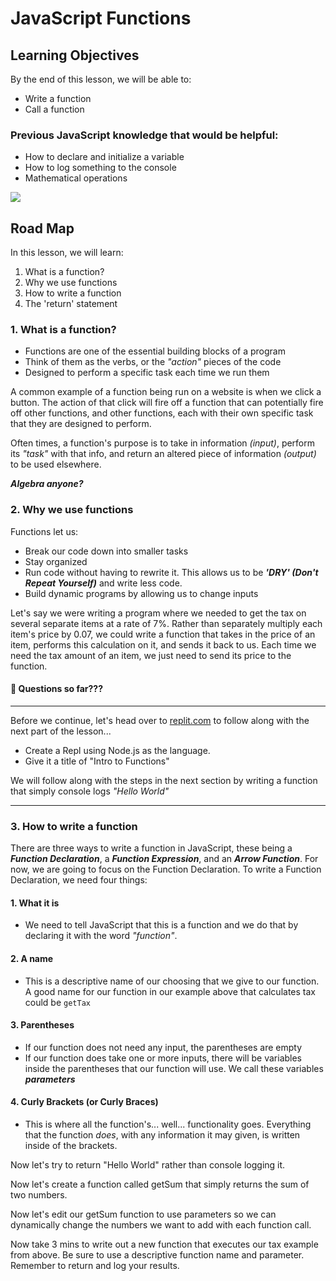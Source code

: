 # JavaScript Functions

## Learning Objectives
By the end of this lesson, we will be able to:
- Write a function
- Call a function
### Previous JavaScript knowledge that would be helpful:
- How to declare and initialize a variable
- How to log something to the console 
- Mathematical operations

![](https://pbs.twimg.com/media/FAULatTXsAINYzo.jpg)

## Road Map
In this lesson, we will learn:
1. What is a function?
2. Why we use functions
3. How to write a function
4. The 'return' statement

### 1. What is a function?
- Functions are one of the essential building blocks of a program
- Think of them as the verbs, or the *"action"* pieces of the code
- Designed to perform a specific task each time we run them 

A common example of a function being run on a website is when we click a button. The action of that click will fire off a function that can potentially fire off other functions, and other functions, each with their own specific task that they are designed to perform.

Often times, a function's purpose is to take in information *(input)*, perform its *"task"* with that info, and return an altered piece of information *(output)* to be used elsewhere.

***Algebra anyone?***

### 2. Why we use functions
Functions let us:
- Break our code down into smaller tasks
- Stay organized
- Run code without having to rewrite it. This allows us to be ***'DRY' (Don't Repeat Yourself)*** and write less code.
- Build dynamic programs by allowing us to change inputs

Let's say we were writing a program where we needed to get the tax on several separate items at a rate of 7%. Rather than separately multiply each item's price by 0.07, we could write a function that takes in the price of an item, performs this calculation on it, and sends it back to us. Each time we need the tax amount of an item, we just need to send its price to the function.

#### 🛑 Questions so far???

---
Before we continue, let's head over to [replit.com](https://replit.com/) to follow along with the next part of the lesson...
- Create a Repl using Node.js as the language.
- Give it a title of "Intro to Functions"

We will follow along with the steps in the next section by writing a function that simply console logs *"Hello World"*

---

### 3. How to write a function
There are three ways to write a function in JavaScript, these being a ***Function Declaration***, a ***Function Expression***, and an ***Arrow Function***. For now, we are going to focus on the Function Declaration. To write a Function Declaration, we need four things:
#### 1. What it is 
  - We need to tell JavaScript that this is a function and we do that by declaring it with the word *"function"*.
#### 2. A name
  - This is a descriptive name of our choosing that we give to our function. A good name for our function in our example above that calculates tax could be ```getTax```
#### 3. Parentheses
  - If our function does not need any input, the parentheses are empty
  - If our function does take one or more inputs, there will be variables inside the parentheses that our function will use. We call these variables ***parameters***
#### 4. Curly Brackets (or Curly Braces)
  - This is where all the function's... well... functionality goes. Everything that the function *does*, with any information it may given, is written inside of the brackets.

Now let's try to return "Hello World" rather than console logging it.

Now let's create a function called getSum that simply returns the sum of two numbers.

Now let's edit our getSum function to use parameters so we can dynamically change the numbers we want to add with each function call.

Now take 3 mins to write out a new function that executes our tax example from above. Be sure to use a descriptive function name and parameter. Remember to return and log your results.
